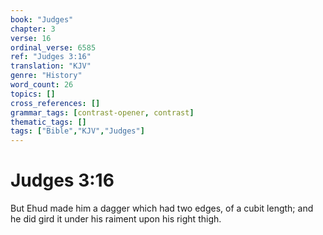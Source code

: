 ```yaml
---
book: "Judges"
chapter: 3
verse: 16
ordinal_verse: 6585
ref: "Judges 3:16"
translation: "KJV"
genre: "History"
word_count: 26
topics: []
cross_references: []
grammar_tags: [contrast-opener, contrast]
thematic_tags: []
tags: ["Bible","KJV","Judges"]
---
```


# Judges 3:16

But Ehud made him a dagger which had two edges, of a cubit length; and he did gird it under his raiment upon his right thigh.
